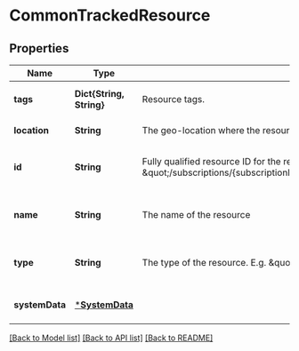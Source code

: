 # CommonTrackedResource


## Properties
Name | Type | Description | Notes
------------ | ------------- | ------------- | -------------
**tags** | **Dict{String, String}** | Resource tags. | [optional] [default to nothing]
**location** | **String** | The geo-location where the resource lives | [default to nothing]
**id** | **String** | Fully qualified resource ID for the resource. E.g. \&quot;/subscriptions/{subscriptionId}/resourceGroups/{resourceGroupName}/providers/{resourceProviderNamespace}/{resourceType}/{resourceName}\&quot; | [optional] [readonly] [default to nothing]
**name** | **String** | The name of the resource | [optional] [readonly] [default to nothing]
**type** | **String** | The type of the resource. E.g. \&quot;Microsoft.Compute/virtualMachines\&quot; or \&quot;Microsoft.Storage/storageAccounts\&quot; | [optional] [readonly] [default to nothing]
**systemData** | [***SystemData**](SystemData.md) |  | [optional] [default to nothing]


[[Back to Model list]](../README.md#models) [[Back to API list]](../README.md#api-endpoints) [[Back to README]](../README.md)


